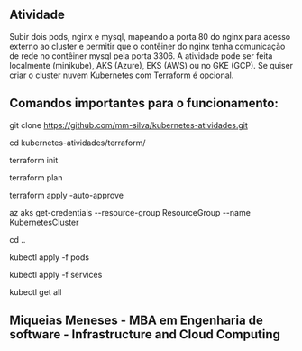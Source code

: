 ## Atividade

Subir dois pods, nginx e mysql, mapeando a porta 80 do nginx para acesso externo ao cluster e permitir que o contêiner do nginx tenha comunicação de rede no contêiner mysql pela porta 3306. 
A atividade pode ser feita localmente (minikube), AKS (Azure), EKS (AWS) ou no GKE (GCP). 
Se quiser criar o cluster nuvem Kubernetes com Terraform é opcional. 

## Comandos importantes para o funcionamento:

git clone https://github.com/mm-silva/kubernetes-atividades.git

cd kubernetes-atividades/terraform/

terraform init

terraform plan

terraform apply -auto-approve

az aks get-credentials --resource-group ResourceGroup --name KubernetesCluster

cd ..

kubectl apply -f pods

kubectl apply -f services

kubectl get all



## Miqueias Meneses - MBA em Engenharia de software - Infrastructure and Cloud Computing
